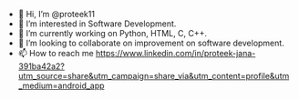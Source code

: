 - 👋 Hi, I’m @proteek11
- 👀 I’m interested in Software Development.
- 🌱 I’m currently working on Python, HTML, C, C++.
- 💞️ I’m looking to collaborate on improvement on software development.
- 📫 How to reach me https://www.linkedin.com/in/proteek-jana-391ba42a2?utm_source=share&utm_campaign=share_via&utm_content=profile&utm_medium=android_app

<!---
proteek11/proteek11 is a ✨ special ✨ repository because its `README.md` (this file) appears on your GitHub profile.
You can click the Preview link to take a look at your changes.
--->
